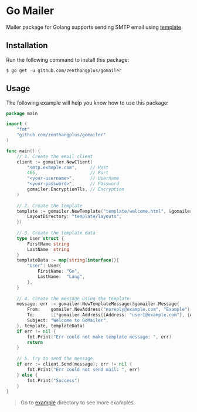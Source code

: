 # Go Mailer

Mailer package for Golang supports sending SMTP email using [template](https://golang.org/pkg/html/template/).

## Installation

Run the following command to install this package:

```
$ go get -u github.com/zenthangplus/gomailer
``` 

## Usage

The following example will help you know how to use this package:

```go
package main

import (
    "fmt"
    "github.com/zenthangplus/gomailer"
)

func main() {
    // 1. Create the email client
    client := gomailer.NewClient(
        "smtp.example.com",     // Host
        465,                    // Port
        "<your-username>",      // Username
        "<your-password>",      // Password
        gomailer.EncryptionTls, // Encryption
    )
	
    // 2. Create the template
    template := gomailer.NewTemplate("template/welcome.html", &gomailer.TemplateConfig{
        LayoutDirectory: "template/layouts",
    })
	
    // 3. Create the template data
    type User struct {
        FirstName string
        LastName  string
    }
    templateData := map[string]interface{}{
        "User": User{
            FirstName: "Go",
            LastName:  "Lang",
        },
    }
	
    // 4. Create the message using the template
    message, err := gomailer.NewTemplateMessage(&gomailer.Message{
        From:    gomailer.NewAddress("noreply@example.com", "Example"),
        To:      []*gomailer.Address{{Address: "user1@example.com"}, {Address: "user2@example.com"}},
        Subject: "Welcome to GoMailer",
    }, template, templateData)
    if err != nil {
        fmt.Print("Err could not make template message: ", err)
        return
    }
	
    // 5. Try to send the message
    if err := client.Send(message); err != nil {
        fmt.Print("Err could not send mail: ", err)
    } else {
        fmt.Print("Success")
    }
}

```

> Go to [example](/example) directory to see more examples.
